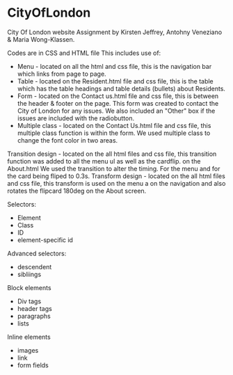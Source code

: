 # CityOfLondon
City Of London website
Assignment by Kirsten Jeffrey, Antohny Veneziano & Maria Wong-Klassen.

Codes are in CSS and HTML file
This includes use of: 
- Menu - located on all the html and css file, this is the navigation bar which links from page to page.
- Table - located on the Resident.html file and css file, this is the table which has the table headings and table details (bullets) about Residents. 
- Form - located on the Contact us.html file and css file, this is between the header & footer on the page. This form was created to contact the City of London for any issues. We also included an "Other" box if the issues are included with the radiobutton.
- Multiple class - located on the Contact Us.html file and css file, this multiple class function is within the form. We used multiple class to change the font color in two areas. 

Transition design - located on the all html files and css file, this transition function was added to all the menu ul as well as the cardflip. on the About.html We used the transition to alter the timing. For the menu and for the card being fliped to 0.3s.
Transform design - located on the all html files and css file, this transform is used on the menu a on the navigation and also rotates the flipcard 180deg on the About screen.

Selectors:
- Element
- Class
- ID
- element-specific id



Advanced selectors:
- descendent
- sibliings

Block elements
- Div tags
- header tags
- paragraphs
- lists

Inline elements
- images
- link
- form fields







